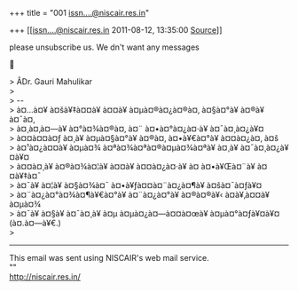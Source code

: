 +++
title = "001 issn....@niscair.res.in"

+++
[[issn....@niscair.res.in	2011-08-12, 13:35:00 [Source](https://groups.google.com/g/bvparishat/c/JZIuCysxEEI)]]



  
please unsubscribe us. We dn't want any messages



\> ÂDr. Gauri Mahulikar  
\>  
\> --  
\> à¤…à¤¥ à¤šà¥‡à¤¤à¥ à¤¤à¥ à¤µà¤®à¤¿à¤®à¤‚ à¤§à¤°à¥ à¤®à¥ à¤¯à¤‚  
\> à¤¸à¤‚à¤—à¥ à¤°à¤¾à¤®à¤‚ à¤¨ à¤•à¤°à¤¿à¤·à¥ à¤¯à¤¸à¤¿à¥¤  
\> à¤¤à¤¤à¤ƒ à¤¸à¥ à¤µà¤§à¤°à¥ à¤®à¤‚ à¤•à¥€à¤°à¥ à¤¤à¤¿à¤‚ à¤š  
\> à¤¹à¤¿à¤¤à¥ à¤µà¤¾ à¤ªà¤¾à¤ªà¤®à¤µà¤¾à¤ªà¥ à¤¸à¥ à¤¯à¤¸à¤¿à¥¤à¥¤  
\> à¤¤à¤¸à¥ à¤®à¤¾à¤¦à¥ à¤¤à¥ à¤¤à¤¿à¤·à¥ à¤ à¤•à¥Œà¤¨à¥ à¤¤à¥‡à¤¯  
\> à¤¯à¥ à¤¦à¥ à¤§à¤¾à¤¯ à¤•à¥ƒà¤¤à¤¨à¤¿à¤¶à¥ à¤šà¤¯à¤ƒà¥¤  
\> à¤¨à¤¿à¤°à¤¾à¤¶à¥€à¤°à¥ à¤¨à¤¿à¤°à¥ à¤®à¤®à¥‹ à¤­à¥‚à¤¤à¥ à¤µà¤¾  
\> à¤¯à¥ à¤§à¥ à¤¯à¤¸à¥ à¤µ à¤µà¤¿à¤—à¤¤à¤œà¥ à¤µà¤°à¤ƒà¥¤à¥¤ (à¤­.à¤—à¥€.)  
\>

-----------------------------------------  
This email was sent using NISCAIR's web mail service.  
""  
<http://niscair.res.in/>

